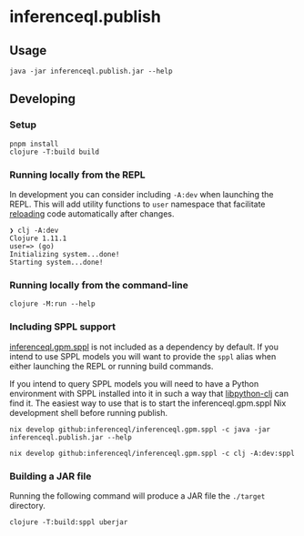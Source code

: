 # inferenceql.publish

## Usage

``` shell
java -jar inferenceql.publish.jar --help
```

## Developing

### Setup

``` shell
pnpm install
clojure -T:build build
```

### Running locally from the REPL

In development you can consider including `-A:dev` when launching the REPL. This will add utility functions to `user` namespace that facilitate [reloading](https://clojure.org/guides/repl/enhancing_your_repl_workflow) code automatically after changes.

``` shell
❯ clj -A:dev
Clojure 1.11.1
user=> (go)
Initializing system...done!
Starting system...done!
```

### Running locally from the command-line

``` shell
clojure -M:run --help
```

### Including SPPL support

[inferenceql.gpm.sppl](https://github.com/inferenceql/inferenceql.gpm.sppl) is not included as a dependency by default. If you intend to use SPPL models you will want to provide the `sppl` alias when either launching the REPL or running build commands. 

If you intend to query SPPL models you will need to have a Python environment with SPPL installed into it in such a way that [libpython-clj](https://github.com/clj-python/libpython-clj) can find it. The easiest way to use that is to start the inferenceql.gpm.sppl Nix development shell before running publish.

``` shell
nix develop github:inferenceql/inferenceql.gpm.sppl -c java -jar inferenceql.publish.jar --help
```

``` shell
nix develop github:inferenceql/inferenceql.gpm.sppl -c clj -A:dev:sppl
```

### Building a JAR file

Running the following command will produce a JAR file the `./target` directory.

``` shell
clojure -T:build:sppl uberjar
```
